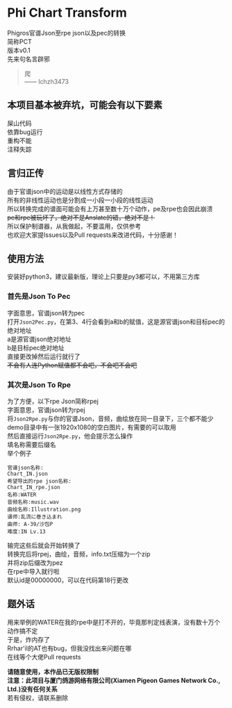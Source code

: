 # Phi Chart Transform

Phigros官谱Json至rpe json以及pec的转换  
简称PCT  
版本v0.1  
先来句名言辟邪
> 爬  
> —— lchzh3473

## 本项目基本被弃坑，可能会有以下要素  

屎山代码  
依靠bug运行  
重构不能  
注释失踪  

## 言归正传  

由于官谱json中的运动是以线性方式存储的  
所有的非线性运动也是分割成一小段一小段的线性运动  
所以转换完成的谱面可能会有上万甚至数十万个动作，pe及rpe也会因此崩溃  
~~pe和rpe被玩坏了，绝对不是Anslate的错，绝对不是！~~  
所以保护制谱器，从我做起，不要滥用，仅供参考  
也欢迎大家提Issues以及Pull requests来改进代码，十分感谢！

## 使用方法

安装好python3，建议最新版，理论上只要是py3都可以，不用第三方库

### 首先是Json To Pec  

字面意思，官谱json转为pec  
打开`Json2Pec.py`，在第3、4行会看到a和b的赋值，这是源官谱json和目标pec的绝对地址  
a是源官谱json绝对地址  
b是目标pec绝对地址  
直接更改掉然后运行就行了  
~~不会有人连Python赋值都不会吧，不会吧不会吧~~

### 其次是Json To Rpe

为了方便，以下rpe Json简称rpej  
字面意思，官谱json转为rpej  
将`Json2Rpe.py`与你的官谱Json，音频，曲绘放在同一目录下，三个都不能少  
demo目录中有一张1920x1080的空白图片，有需要的可以取用  
然后直接运行`Json2Rpe.py`，他会提示怎么操作  
填名称需要后缀名  
举个例子

```
官谱json名称:
Chart_IN.json
希望导出的rpe json名称:
Chart_IN_rpe.json
名称:WATER
音频名称:music.wav
曲绘名称:Illustration.png
谱师:乱流に巻き込まれ
曲师: A-39/沙包P
难度:IN Lv.13
```

输完这些后就会开始转换了  
转换完后将rpej，曲绘，音频，info.txt压缩为一个zip  
并将zip后缀改为pez  
在rpe中导入就行啦  
默认id是00000000，可以在代码第18行更改

## 题外话  

用来举例的WATER在我的rpe中是打不开的，毕竟那判定线表演，没有数十万个动作搞不定  
于是，炸内存了  
Rrhar'il的AT也有bug，但我没找出来问题在哪  
在线等个大佬Pull requests  

**请随意使用，本作品已无版权限制**  
**注意：此项目与厦门鸽游网络有限公司(Xiamen Pigeon Games Network Co., Ltd.)没有任何关系**  
若有侵权，请联系删除
